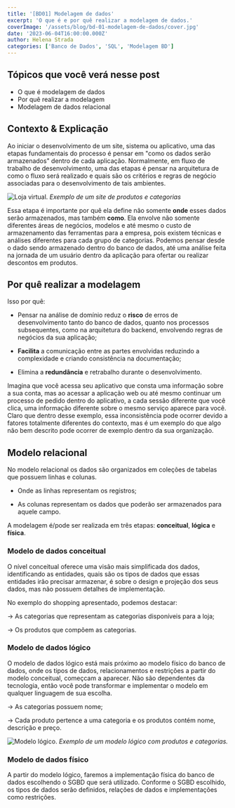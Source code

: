 ```yaml
---
title: '[BD01] Modelagem de dados'
excerpt: 'O que é e por quê realizar a modelagem de dados.'
coverImage: '/assets/blog/bd-01-modelagem-de-dados/cover.jpg'
date: '2023-06-04T16:00:00.000Z'
author: Helena Strada
categories: ['Banco de Dados', 'SQL', 'Modelagem BD']
---
```


## Tópicos que você verá nesse post

- O que é modelagem de dados
- Por quê realizar a modelagem
- Modelagem de dados relacional

## Contexto & Explicação

Ao iniciar o desenvolvimento de um site, sistema ou aplicativo, uma das etapas fundamentais do processo é pensar em "como os dados serão armazenados" dentro de cada aplicação. Normalmente, em fluxo de trabalho de desenvolvimento, uma das etapas é pensar na arquitetura de como o fluxo será realizado e quais são os critérios e regras de negócio associadas para o desenvolvimento de tais ambientes.

![Loja virtual.](/assets/blog/bd-00-o-que-sao-bancos-de-dados/shopping.png)
*Exemplo de um site de produtos e categorias*

Essa etapa é importante por quê ela define não somente **onde** esses dados serão armazenados, mas também **como**. Ela envolve não somente diferentes áreas de negócios, modelos e até mesmo o custo de armazenamento das ferramentas para a empresa, pois existem técnicas e análises diferentes para cada grupo de categorias. Podemos pensar desde o dado sendo armazenado dentro do banco de dados, até uma análise feita na jornada de um usuário dentro da aplicação para ofertar ou realizar descontos em produtos.

## Por quê realizar a modelagem

Isso por quê:

- Pensar na análise de domínio reduz o **risco** de erros de desenvolvimento tanto do banco de dados, quanto nos processos subsequentes, como na arquitetura do backend, envolvendo regras de negócios da sua aplicação;

- **Facilita** a comunicação entre as partes envolvidas reduzindo a complexidade e criando consistência na documentação;

- Elimina a **redundância** e retrabalho durante o desenvolvimento.

Imagina que você acessa seu aplicativo que consta uma informação sobre a sua conta, mas ao acessar a aplicação web ou até mesmo continuar um processo de pedido dentro do aplicativo, a cada sessão diferente que você clica, uma informação diferente sobre o mesmo serviço aparece para você. Claro que dentro desse exemplo, essa inconsistência pode ocorrer devido a fatores totalmente diferentes do contexto, mas é um exemplo do que algo não bem descrito pode ocorrer de exemplo dentro da sua organização.

## Modelo relacional

No modelo relacional os dados são organizados em coleções de tabelas que possuem linhas e colunas.

- Onde as linhas representam os registros;

- As colunas representam os dados que poderão ser armazenados para aquele campo.

A modelagem é/pode ser realizada em três etapas: **conceitual**, **lógica** e **física**.

### Modelo de dados conceitual

O nível conceitual oferece uma visão mais simplificada dos dados, identificando as entidades, quais são os tipos de dados que essas entidades irão precisar armazenar, é sobre o design e projeção dos seus dados, mas não possuem detalhes de implementação.

No exemplo do shopping apresentado, podemos destacar:

-> As categorias que representam as categorias disponíveis para a loja;

-> Os produtos que compõem as categorias.

### Modelo de dados lógico

O modelo de dados lógico está mais próximo ao modelo físico do banco de dados, onde os tipos de dados, relacionamentos e restrições a partir do modelo conceitual, começcam a aparecer. Não são dependentes da tecnologia, então você pode transformar e implementar o modelo em qualquer linguagem de sua escolha.

-> As categorias possuem nome;

-> Cada produto pertence a uma categoria e os produtos contém nome, descrição e preço.

![Modelo lógico.](/assets/blog/bd-01-modelagem-de-dados/modelo-logico.png)
*Exemplo de um modelo lógico com produtos e categorias.*

### Modelo de dados físico

A partir do modelo lógico, faremos a implementação física do banco de dados escolhendo o SGBD que será utilizado. Conforme o SGBD escolhido, os tipos de dados serão definidos, relações de dados e implementações como restrições.
